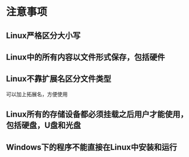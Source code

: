 # 注意事项  

## **Linux严格区分大小写**

## **Linux中的所有内容以文件形式保存，包括硬件**

## **Linux不靠扩展名区分文件类型**

可以加上拓展名，方便使用

## Linux所有的存储设备都必须挂载之后用户才能使用，包括硬盘，U盘和光盘

## Windows下的程序不能直接在Linux中安装和运行  
